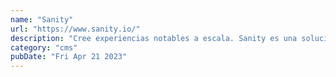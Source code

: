 ```yaml
---
name: "Sanity"
url: "https://www.sanity.io/"
description: "Cree experiencias notables a escala. Sanity es una solución personalizable que trata el contenido como datos para potenciar su estrategia digital."
category: "cms"
pubDate: "Fri Apr 21 2023"
---
```

